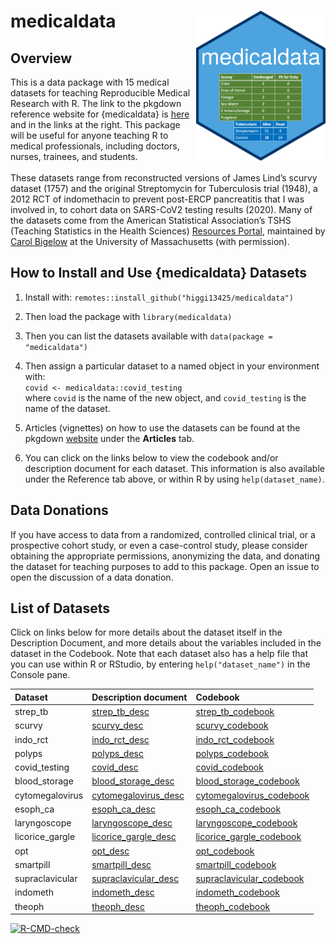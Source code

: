 
<!-- README.md is generated from README.Rmd. Please edit that file -->

# medicaldata <img src='man/figures/hex-medicaldata.png' align="right" height="240">

## Overview

This is a data package with 15 medical datasets for teaching
Reproducible Medical Research with R. The link to the pkgdown reference
website for {medicaldata} is
[here](https://higgi13425.github.io/medicaldata/) and in the links at
the right. This package will be useful for anyone teaching R to medical
professionals, including doctors, nurses, trainees, and students. <br>
<br> These datasets range from reconstructed versions of James Lind’s
scurvy dataset (1757) and the original Streptomycin for Tuberculosis
trial (1948), a 2012 RCT of indomethacin to prevent post-ERCP
pancreatitis that I was involved in, to cohort data on SARS-CoV2 testing
results (2020). Many of the datasets come from the American Statistical
Association’s TSHS (Teaching Statistics in the Health Sciences)
[Resources Portal](https://www.causeweb.org/tshs/category/dataset/),
maintained by [Carol
Bigelow](https://www.umass.edu/sphhs/person/carol-bigelow) at the
University of Massachusetts (with permission).

## How to Install and Use {medicaldata} Datasets

1.  Install with: `remotes::install_github("higgi13425/medicaldata")`  

2.  Then load the package with `library(medicaldata)`  

3.  Then you can list the datasets available with
    `data(package = "medicaldata")`

4.  Then assign a particular dataset to a named object in your
    environment with: <br> `covid <- medicaldata::covid_testing` <br>
    where `covid` is the name of the new object, and `covid_testing` is
    the name of the dataset.<br>

5.  Articles (vignettes) on how to use the datasets can be found at the
    pkgdown [website](https://higgi13425.github.io/medicaldata/) under
    the **Articles** tab.

6.  You can click on the links below to view the codebook and/or
    description document for each dataset. This information is also
    available under the Reference tab above, or within R by using
    `help(dataset_name)`. <br>

## Data Donations

If you have access to data from a randomized, controlled clinical trial,
or a prospective cohort study, or even a case-control study, please
consider obtaining the appropriate permissions, anonymizing the data,
and donating the dataset for teaching purposes to add to this package.
Open an issue to open the discussion of a data donation.

## List of Datasets

Click on links below for more details about the dataset itself in the
Description Document, and more details about the variables included in
the dataset in the Codebook. Note that each dataset also has a help file
that you can use within R or RStudio, by entering `help("dataset_name")`
in the Console pane.

| Dataset          | Description document                                                                                            | Codebook                                                                                                          |
|:-----------------|:----------------------------------------------------------------------------------------------------------------|:------------------------------------------------------------------------------------------------------------------|
| strep\_tb        | [strep\_tb\_desc](https://github.com/higgi13425/medicaldata/blob/master/man/description_docs/strep_tb_desc.pdf) | [strep\_tb\_codebook](https://github.com/higgi13425/medicaldata/blob/master/man/codebooks/strep_tb_codebook.pdf)  |
| scurvy           | [scurvy\_desc](https://github.com/higgi13425/medicaldata/blob/master/man/description_docs/scurvy_desc.pdf)      | [scurvy\_codebook](https://github.com/higgi13425/medicaldata/blob/master/man/codebooks/scurvy_codebook.pdf)       |
| indo\_rct        | [indo\_rct\_desc](https://github.com/higgi13425/medicaldata/blob/master/man/description_docs/indo_rct_desc.pdf) | [indo\_rct\_codebook](https://github.com/higgi13425/medicaldata/blob/master/man/codebooks/indo_rct_codebook.pdf)  |
| polyps           | [polyps\_desc](https://github.com/higgi13425/medicaldata/blob/master/man/description_docs/polyps_desc.pdf)      | [polyps\_codebook](https://github.com/higgi13425/medicaldata/blob/master/man/codebooks/polyps_codebook.pdf)       |
| covid\_testing   | [covid\_desc](https://github.com/higgi13425/medicaldata/blob/master/man/description_docs/covid_desc.pdf)        | [covid\_codebook](https://github.com/higgi13425/medicaldata/blob/master/man/codebooks/covid_testing_codebook.pdf) |
| blood\_storage   | [blood\_storage\_desc](https://www.causeweb.org/tshs/datasets/Blood%20Storage%20Dataset%20Introduction.pdf)     | [blood\_storage\_codebook](https://www.causeweb.org/tshs/datasets/Blood%20Storage%20Data%20Dictionary.pdf)        |
| cytomegalovirus  | [cytomegalovirus\_desc](https://www.causeweb.org/tshs/datasets/Cytomegalovirus%20Dataset%20Introduction.pdf)    | [cytomegalovirus\_codebook](https://www.causeweb.org/tshs/datasets/Cytomegalovirus%20Data%20Dictionary.pdf)       |
| esoph\_ca        | [esoph\_ca\_desc](https://github.com/higgi13425/medicaldata/blob/master/man/description_docs/esoph_ca_desc.pdf) | [esoph\_ca\_codebook](https://github.com/higgi13425/medicaldata/blob/master/man/codebooks/esoph_ca_codebook.pdf)  |
| laryngoscope     | [laryngoscope\_desc](https://www.causeweb.org/tshs/datasets/Laryngoscope%20Dataset%20Introduction.pdf)          | [laryngoscope\_codebook](https://www.causeweb.org/tshs/datasets/Laryngoscope%20Data%20Dictionary.pdf)             |
| licorice\_gargle | [licorice\_gargle\_desc](https://www.causeweb.org/tshs/datasets/Licorice%20Gargle%20Dataset%20Introduction.pdf) | [licorice\_gargle\_codebook](https://www.causeweb.org/tshs/datasets/Licorice%20Gargle%20Data%20Dictionary.pdf)    |
| opt              | [opt\_desc](https://www.causeweb.org/tshs/datasets/OPT_Dataset_Introduction.pdf)                                | [opt\_codebook](https://www.causeweb.org/tshs/datasets/OPT_Data_Dictionary.pdf)                                   |
| smartpill        | [smartpill\_desc](https://www.causeweb.org/tshs/datasets/Smart%20Pill%20Dataset%20Introduction.pdf)             | [smartpill\_codebook](https://www.causeweb.org/tshs/datasets/Smart%20Pill%20Data%20Dictionary.pdf)                |
| supraclavicular  | [supraclavicular\_desc](https://www.causeweb.org/tshs/datasets/Supraclavicular%20Dataset%20Introduction.pdf)    | [supraclavicular\_codebook](https://www.causeweb.org/tshs/datasets/Supraclavicular%20Data%20Dictionary.pdf)       |
| indometh         | [indometh\_desc](https://github.com/higgi13425/medicaldata/blob/master/man/description_docs/indometh_desc.pdf)  | [indometh\_codebook](https://github.com/higgi13425/medicaldata/blob/master/man/codebooks/indometh_codebook.pdf)   |
| theoph           | [theoph\_desc](https://github.com/higgi13425/medicaldata/blob/master/man/description_docs/theoph_desc.pdf)      | [theoph\_codebook](https://github.com/higgi13425/medicaldata/blob/master/man/codebooks/theoph_codebook.pdf)       |

<!-- badges: start -->

[![R-CMD-check](https://github.com/higgi13425/medicaldata/workflows/R-CMD-check/badge.svg)](https://github.com/higgi13425/medicaldata/actions)
<!-- badges: end -->
